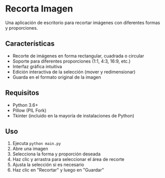 # Recorta Imagen

Una aplicación de escritorio para recortar imágenes con diferentes formas y proporciones.

## Características

- Recorte de imágenes en forma rectangular, cuadrada o circular
- Soporte para diferentes proporciones (1:1, 4:3, 16:9, etc.)
- Interfaz gráfica intuitiva
- Edición interactiva de la selección (mover y redimensionar)
- Guarda en el formato original de la imagen

## Requisitos

- Python 3.6+
- Pillow (PIL Fork)
- Tkinter (incluido en la mayoría de instalaciones de Python)

## Uso

1. Ejecuta `python main.py`
2. Abre una imagen
3. Selecciona la forma y proporción deseada
4. Haz clic y arrastra para seleccionar el área de recorte
5. Ajusta la selección si es necesario
6. Haz clic en "Recortar" y luego en "Guardar"